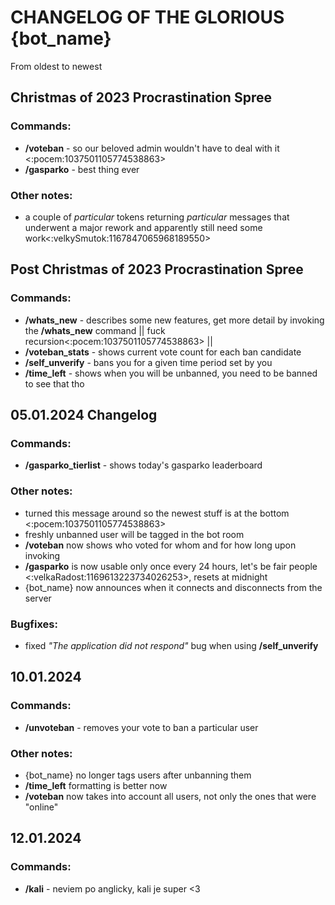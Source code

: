 # CHANGELOG OF THE GLORIOUS {bot_name}
From oldest to newest
## Christmas of 2023 Procrastination Spree
### Commands:
- **/voteban** - so our beloved admin wouldn't have to deal with it <:pocem:1037501105774538863>
- **/gasparko** - best thing ever
### Other notes:
- a couple of *particular* tokens returning *particular* messages that underwent a major rework and apparently still need some work<:velkySmutok:1167847065968189550>
## Post Christmas of 2023 Procrastination Spree
### Commands:
- **/whats_new** - describes some new features, get more detail by invoking the **/whats_new** command || fuck recursion<:pocem:1037501105774538863> ||
- **/voteban_stats** - shows current vote count for each ban candidate
- **/self_unverify** - bans you for a given time period set by you
- **/time_left** - shows when you will be unbanned, you need to be banned to see that tho
## 05.01.2024 Changelog
### Commands:
- **/gasparko_tierlist** - shows today's gasparko leaderboard
### Other notes:
- turned this message around so the newest stuff is at the bottom <:pocem:1037501105774538863>
- freshly unbanned user will be tagged in the bot room
- **/voteban** now shows who voted for whom and for how long upon invoking
- **/gasparko** is now usable only once every 24 hours, let's be fair people <:velkaRadost:1169613223734026253>, resets at midnight
- {bot_name} now announces when it connects and disconnects from the server
### Bugfixes:
- fixed *"The application did not respond"* bug when using **/self_unverify**
## 10.01.2024
### Commands:
- **/unvoteban** - removes your vote to ban a particular user
### Other notes:
- {bot_name} no longer tags users after unbanning them
- **/time_left** formatting is better now
- **/voteban** now takes into account all users, not only the ones that were "online"
## 12.01.2024
### Commands:
- **/kali** - neviem po anglicky, kali je super <3